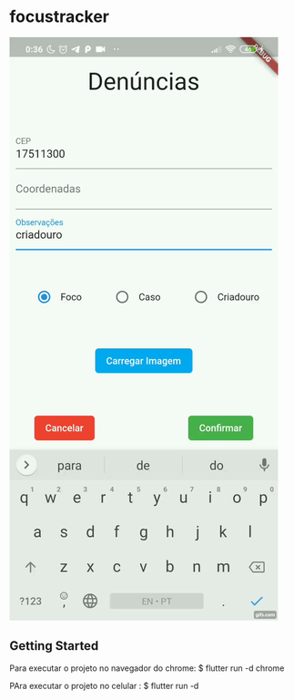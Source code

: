 # focustracker

![](gif.gif)

## Getting Started

Para executar o projeto no navegador do chrome:
$ flutter run -d chrome

PAra executar o projeto no celular :
$ flutter run -d <device>

